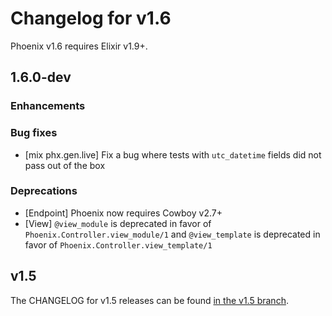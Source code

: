 # Changelog for v1.6

Phoenix v1.6 requires Elixir v1.9+.

## 1.6.0-dev

### Enhancements

### Bug fixes

  * [mix phx.gen.live] Fix a bug where tests with `utc_datetime` fields did not pass out of the box

### Deprecations

  * [Endpoint] Phoenix now requires Cowboy v2.7+
  * [View] `@view_module` is deprecated in favor of `Phoenix.Controller.view_module/1` and `@view_template` is deprecated in favor of `Phoenix.Controller.view_template/1`

## v1.5

The CHANGELOG for v1.5 releases can be found [in the v1.5 branch](https://github.com/phoenixframework/phoenix/blob/v1.5/CHANGELOG.md).
